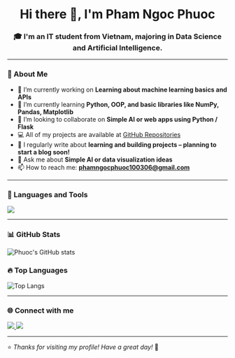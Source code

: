 <h1 align="center">Hi there 👋, I'm Pham Ngoc Phuoc</h1>
<h3 align="center">🎓 I'm an IT student from Vietnam, majoring in Data Science and Artificial Intelligence.</h3>

---

### 🧠 About Me
- 🚀 I’m currently working on **Learning about machine learning basics and APIs**
- 🌱 I’m currently learning **Python, OOP, and basic libraries like NumPy, Pandas, Matplotlib**
- 🤝 I’m looking to collaborate on **Simple AI or web apps using Python / Flask**
- 💻 All of my projects are available at [GitHub Repositories](https://github.com/ngocphuoc06?tab=repositories)
- 📝 I regularly write about **learning and building projects – planning to start a blog soon!**
- 💬 Ask me about **Simple AI or data visualization ideas**
- 📫 How to reach me: **phamngocphuoc100306@gmail.com**

---

### 🧰 Languages and Tools
<p align="left">
  <img src="https://skillicons.dev/icons?i=python,html,css,javascript,flask,mysql,git,github,vscode,pycharm" />
</p>

---

### 📊 GitHub Stats
![Phuoc's GitHub stats](https://github-readme-stats.vercel.app/api?username=ngocphuoc06&show_icons=true&theme=tokyonight)

### 🔥 Top Languages
![Top Langs](https://github-readme-stats.vercel.app/api/top-langs/?username=ngocphuoc06&layout=compact&theme=tokyonight)

---

### 🌐 Connect with me
<p align="left">
  <a href="https://github.com/ngocphuoc06" target="_blank">
    <img src="https://img.shields.io/badge/GitHub-ngocphuoc06-blue?logo=github&style=for-the-badge" />
  </a>
  <a href="mailto:phamngocphuoc100306@gmail.com" target="_blank">
    <img src="https://img.shields.io/badge/Gmail-Phuoc-red?logo=gmail&style=for-the-badge" />
  </a>
</p>

---

⭐️ *Thanks for visiting my profile! Have a great day!* 🌟
